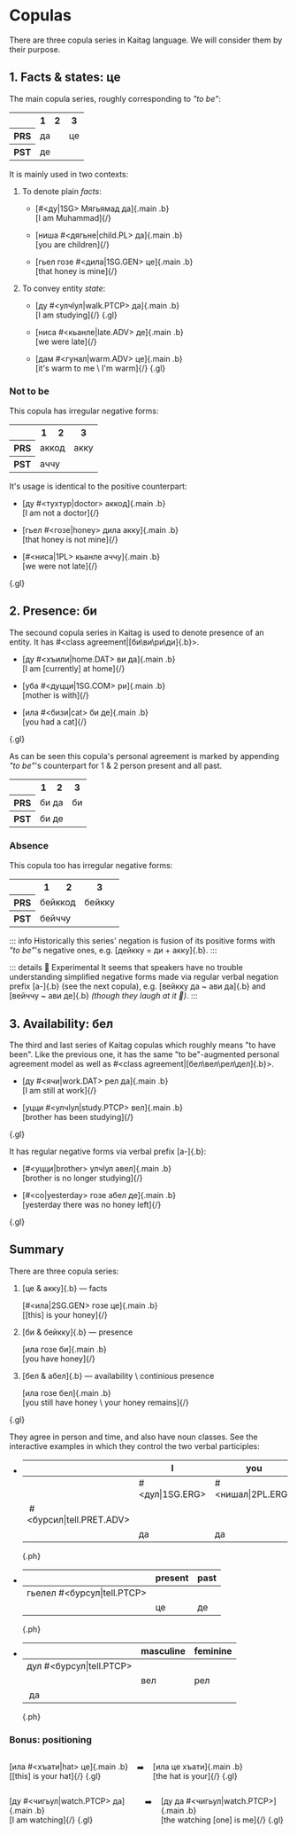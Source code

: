 # Copulas

There are three copula series in Kaitag language. We will consider them by their purpose.

## 1. Facts & states: це

The main copula series, roughly corresponding to _"to be"_:

<table class="c-t">
    <tr>
        <th></th>
        <th>1</th>
        <th>2</th>
        <th>3</th>
    </tr>
    <tr>
        <th>PRS</th>
        <td class="b" colspan="2"><Word>да<template #content> I~we / you</template></Word></td>
        <td class="b"><Word>це<template #content>he~she~it / they</template></Word></td>
    </tr>
        <tr>
        <th>PST</th>
        <td class="b" colspan="3">де</td>
    </tr>
</table>

It is mainly used in two contexts:

1. To denote plain _facts_:

   - [#<ду|1SG> Мягьямад да]{.main .b}  
     [I am Muhammad]{/}

   - [ниша #<дягьне|child.PL> да]{.main .b}  
     [you are children]{/}

   - [гьел гозе #<дила|1SG.GEN> це]{.main .b}  
     [that honey is mine]{/}

2. To convey entity _state_:

   - [ду #<улчӏул|walk.PTCP> да]{.main .b}  
     [I am studying]{/}
     {.gl}

   - [ниса #<кьанле|late.ADV> де]{.main .b}  
     [we were late]{/}

   - [дам #<гунал|warm.ADV> це]{.main .b}  
     [it's warm to me \ I'm warm]{/}
     {.gl}

### Not to be

This copula has irregular negative forms:

<table class="c-t">
    <tr>
        <th></th>
        <th>1</th>
        <th>2</th>
        <th>3</th>
    </tr>
    <tr>
        <th>PRS</th>
        <td class="b" colspan="2"><Word>аккод<template #content> I~we / you</template></Word></td>
        <td class="b"><Word>акку<template #content>he~she~it / they</template></Word></td>
    </tr>
        <tr>
        <th>PST</th>
        <td class="b" colspan="3">аччу</td>
    </tr>
</table>

It's usage is identical to the positive counterpart:

- [ду #<тухтур|doctor> аккод]{.main .b}  
  [I am not a doctor]{/}

- [гьел #<гозе|honey> дила акку]{.main .b}  
  [that honey is not mine]{/}

- [#<ниса|1PL> кьанле аччу]{.main .b}  
  [we were not late]{/}

{.gl}

## 2. Presence: би

The secound copula series in Kaitag is used to denote presence of an entity. It has #<class agreement|[би\ви\ри\ди]{.b}>.

- [ду #<хъили|home.DAT> ви да]{.main .b}  
  [I am [currently] at home]{/}

- [уба #<дуцци|1SG.COM> ри]{.main .b}  
  [mother is with]{/}

- [ила #<бизи|cat> би де]{.main .b}  
  [you had a cat]{/}

{.gl}

As can be seen this copula's personal agreement is marked by appending _"to be"_'s counterpart for 1 & 2 person present and all past.

<table class="c-t">
    <tr>
        <th></th>
        <th>1</th>
        <th>2</th>
        <th>3</th>
    </tr>
    <tr>
        <th>PRS</th>
        <td class="b" colspan="2"><Word>би да<template #content> I~we / you</template></Word></td>
        <td class="b"><Word>би<template #content>he~she~it / they</template></Word></td>
    </tr>
        <tr>
        <th>PST</th>
        <td class="b" colspan="3">би де</td>
    </tr>
</table>

### Absence

This copula too has irregular negative forms:

<table class="c-t">
    <tr>
        <th></th>
        <th>1</th>
        <th>2</th>
        <th>3</th>
    </tr>
    <tr>
        <th>PRS</th>
        <td class="b" colspan="2"><Word>бейккод<template #content> I~we / you</template></Word></td>
        <td class="b"><Word>бейкку<template #content>he~she~it / they</template></Word></td>
    </tr>
        <tr>
        <th>PST</th>
        <td class="b" colspan="3">бейччу</td>
    </tr>
</table>

::: info
Historically this series' negation is fusion of its positive forms with _"to be"_'s negative ones, e.g. [дейкку = ди + акку]{.b}.
:::

::: details 🔬 Experimental
It seems that speakers have no trouble understanding simplified negative forms made via regular verbal negation prefix [a-]{.b} (see the next copula), e.g. [вейкку да ~ ави да]{.b} and [вейччу ~ ави де]{.b} _(though they laugh at it 🙈)_.
:::

## 3. Availability: бел

The third and last series of Kaitag copulas which roughly means "to have been". Like the previous one, it has the same "to be"-augmented personal agreement model as well as #<class agreement|[бел\вел\рел\дел]{.b}>.

- [ду #<ячи|work.DAT> рел да]{.main .b}  
  [I am still at work]{/}

- [уцци #<улчӏул|study.PTCP> вел]{.main .b}  
  [brother has been studying]{/}

{.gl}

It has regular negative forms via verbal prefix [а-]{.b}:

- [#<уцци|brother> улчӏул авел]{.main .b}  
  [brother is no longer studying]{/}

- [#<со|yesterday> гозе абел де]{.main .b}  
  [yesterday there was no honey left]{/}

{.gl}

## Summary

There are three copula series:

1.  <span class="main">[це & акку]{.b} — facts</span>

    [#<ила|2SG.GEN> гозе це]{.main .b}  
    [[this] is your honey]{/}

2.  <span class="main">[би & бейкку]{.b} — presence</span>

    [ила гозе би]{.main .b}  
    [you have honey]{/}

3.  <span class="main">[бел & абел]{.b} — availability \ continious presence</span>

    [ила гозе бел]{.main .b}  
    [you still have honey \ your honey remains]{/}

{.gl}

They agree in person and time, and also have noun classes. See the interactive examples in which they control the two verbal participles:

- |                                | I               | you               | she                |
  | ------------------------------ | --------------- | ----------------- | ------------------ |
  |                                | #<дул\|1SG.ERG> | #<нишал\|2PL.ERG> | #<гьелел\|3SG.ERG> |
  | &nbsp;#<бурсил\|tell.PRET.ADV> |
  |                                | да              | да                | це                 |

  {.ph}

- |                             | present | past |
  | --------------------------- | ------- | ---- |
  | гьелел #<бурсул\|tell.PTCP> |         |      |
  |                             | це      | де   |

  {.ph}

- |                          | masculine | feminine |
  | ------------------------ | --------- | -------- |
  | дул #<бурсул\|tell.PTCP> |           |          |
  |                          | вел       | рел      |
  | &nbsp;да                 |

  {.ph}

### Bonus: positioning

<div style="display: flex; gap: 16px">

[ила #<хъати|hat> це]{.main .b}  
[[this] is your hat]{/} {.gl}

➡️

[ила це хъати]{.main .b}  
[the hat is your]{/} {.gl}

</div>

<div style="display: flex; gap: 16px">

[ду #<чигьул|watch.PTCP> да]{.main .b}  
[I am watching]{/} {.gl}

➡️

[ду да #<чигьул|watch.PTCP>]{.main .b}  
[the watching [one] is me]{/} {.gl}

</div>
